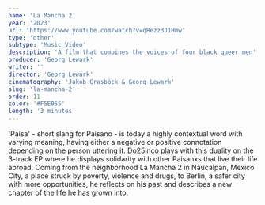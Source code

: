 ```yaml
---
name: 'La Mancha 2'
year: '2023'
url: 'https://www.youtube.com/watch?v=qRezz3J1Hmw'
type: 'other'
subtype: 'Music Video'
description: 'A film that combines the voices of four black queer men'
producer: 'Georg Lewark'
writer: ''
director: 'Georg Lewark'
cinematography: 'Jakob Grasböck & Georg Lewark'
slug: 'la-mancha-2'
order: 11
color: '#F5E055'
length: '3 minutes'
---
```


<script>
  import ExternalLink from '$lib/components/Link/ExternalLink.svelte';
  import Link from '$lib/components/Link/Link.svelte';
</script>

'Paisa' - short slang for Paisano - is today a highly contextual word with varying meaning, having either a negative or positive connotation depending on the person uttering it. Do25inco plays with this duality on the 3-track EP where he displays solidarity with other Paisanxs that live their life abroad. Coming from the neighborhood La Mancha 2 in Naucalpan, Mexico City, a place struck by poverty, violence and drugs, to Berlin, a safer city with more opportunities, he reflects on his past and describes a new chapter of the life he has grown into.
